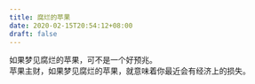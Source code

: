 ```yaml
---
title: 腐烂的苹果
date: 2020-02-15T20:54:12+08:00
draft: false
---
```


如果梦见腐烂的苹果，可不是一个好预兆。<br>
苹果主财，如果梦见腐烂的苹果，就意味着你最近会有经济上的损失。<br>
